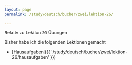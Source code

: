 ```yaml
---
layout: page
permalink: /study/deutsch/bucher/zwei/lektion-26/
           
---
```


Relativ zu Lektion 26 Übungen

Bisher habe ich die folgenden Lektionen gemacht

* [Hausaufgaben]({{ '/study/deutsch/bucher/zwei/lektion-26/hausaufgaben' }})
